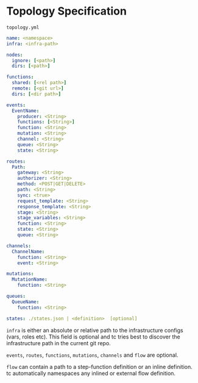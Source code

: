 # Topology Specification

`topology.yml`


```yaml
name: <namespace>
infra: <infra-path>

nodes:
  ignore: [<path>]
  dirs: [<path>]

functions:
  shared: [<rel path>]
  remote: [<git url>]
  dirs: [<dir path>]

events:
  EventName:
    producer: <String>
    functions: [<String>]
    function: <String>
    mutation: <String>
    channel: <String>
    queue: <String>
    state: <String>

routes:
  Path:
    gateway: <String>
    authorizer: <String>
    method: <POST|GET|DELETE>
	path: <String>
    sync: <true>
    request_template: <String>
    response_template: <String>
    stage: <String>
    stage_variables: <String>
    function: <String>
    state: <String>
    queue: <String>

channels:
  ChannelName:
    function: <String>
    event: <String>

mutations:
  MutationName:
    function: <String>

queues:
  QueueName:
    function: <String>

states: ./states.json | <definition>  [optional]

```


`infra` is either an absolute or relative path to the infrastructure configs (vars, roles etc). This field is optional and tc tries best to discover the infrastructure path in the current git repo.

`events`, `routes`, `functions`, `mutations`, `channels` and `flow` are optional.



`flow` can contain a path to a step-function definition or an inline definition. tc automatically namespaces any inlined or external flow definition.
